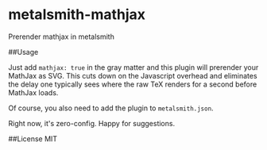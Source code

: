 # metalsmith-mathjax
Prerender mathjax in metalsmith

##Usage

Just add `mathjax: true` in the gray matter and this plugin will prerender your MathJax as SVG. This cuts down on the Javascript overhead and eliminates the delay one typically sees where the raw TeX renders for a second before MathJax loads.

Of course, you also need to add the plugin to `metalsmith.json`.

Right now, it's zero-config. Happy for suggestions.

##License
MIT